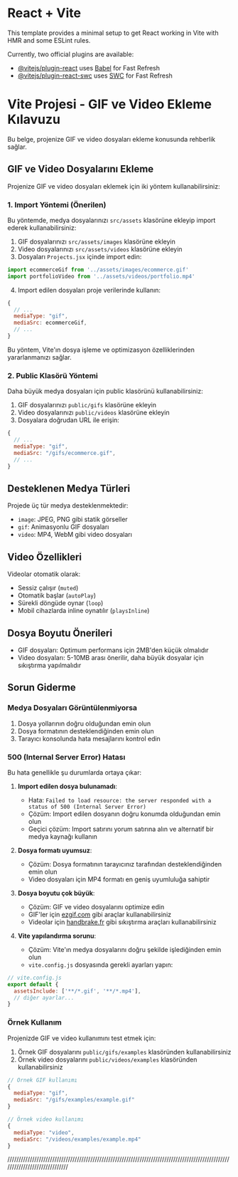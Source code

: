 # React + Vite

This template provides a minimal setup to get React working in Vite with HMR and some ESLint rules.

Currently, two official plugins are available:

- [@vitejs/plugin-react](https://github.com/vitejs/vite-plugin-react/blob/main/packages/plugin-react/README.md) uses [Babel](https://babeljs.io/) for Fast Refresh
- [@vitejs/plugin-react-swc](https://github.com/vitejs/vite-plugin-react-swc) uses [SWC](https://swc.rs/) for Fast Refresh

# Vite Projesi - GIF ve Video Ekleme Kılavuzu

Bu belge, projenize GIF ve video dosyaları ekleme konusunda rehberlik sağlar.

## GIF ve Video Dosyalarını Ekleme

Projenize GIF ve video dosyaları eklemek için iki yöntem kullanabilirsiniz:

### 1. Import Yöntemi (Önerilen)

Bu yöntemde, medya dosyalarınızı `src/assets` klasörüne ekleyip import ederek kullanabilirsiniz:

1. GIF dosyalarınızı `src/assets/images` klasörüne ekleyin
2. Video dosyalarınızı `src/assets/videos` klasörüne ekleyin
3. Dosyaları `Projects.jsx` içinde import edin:

```jsx
import ecommerceGif from '../assets/images/ecommerce.gif'
import portfolioVideo from '../assets/videos/portfolio.mp4'
```

4. Import edilen dosyaları proje verilerinde kullanın:

```jsx
{
  // ...
  mediaType: "gif",
  mediaSrc: ecommerceGif,
  // ...
}
```

Bu yöntem, Vite'ın dosya işleme ve optimizasyon özelliklerinden yararlanmanızı sağlar.

### 2. Public Klasörü Yöntemi

Daha büyük medya dosyaları için public klasörünü kullanabilirsiniz:

1. GIF dosyalarınızı `public/gifs` klasörüne ekleyin
2. Video dosyalarınızı `public/videos` klasörüne ekleyin
3. Dosyalara doğrudan URL ile erişin:

```jsx
{
  // ...
  mediaType: "gif",
  mediaSrc: "/gifs/ecommerce.gif",
  // ...
}
```

## Desteklenen Medya Türleri

Projede üç tür medya desteklenmektedir:

- `image`: JPEG, PNG gibi statik görseller
- `gif`: Animasyonlu GIF dosyaları
- `video`: MP4, WebM gibi video dosyaları

## Video Özellikleri

Videolar otomatik olarak:
- Sessiz çalışır (`muted`)
- Otomatik başlar (`autoPlay`)
- Sürekli döngüde oynar (`loop`)
- Mobil cihazlarda inline oynatılır (`playsInline`)

## Dosya Boyutu Önerileri

- GIF dosyaları: Optimum performans için 2MB'den küçük olmalıdır
- Video dosyaları: 5-10MB arası önerilir, daha büyük dosyalar için sıkıştırma yapılmalıdır

## Sorun Giderme

### Medya Dosyaları Görüntülenmiyorsa

1. Dosya yollarının doğru olduğundan emin olun
2. Dosya formatının desteklendiğinden emin olun
3. Tarayıcı konsolunda hata mesajlarını kontrol edin

### 500 (Internal Server Error) Hatası

Bu hata genellikle şu durumlarda ortaya çıkar:

1. **Import edilen dosya bulunamadı**: 
   - Hata: `Failed to load resource: the server responded with a status of 500 (Internal Server Error)`
   - Çözüm: Import edilen dosyanın doğru konumda olduğundan emin olun
   - Geçici çözüm: Import satırını yorum satırına alın ve alternatif bir medya kaynağı kullanın

2. **Dosya formatı uyumsuz**:
   - Çözüm: Dosya formatının tarayıcınız tarafından desteklendiğinden emin olun
   - Video dosyaları için MP4 formatı en geniş uyumluluğa sahiptir

3. **Dosya boyutu çok büyük**:
   - Çözüm: GIF ve video dosyalarını optimize edin
   - GIF'ler için [ezgif.com](https://ezgif.com/optimize) gibi araçlar kullanabilirsiniz
   - Videolar için [handbrake.fr](https://handbrake.fr/) gibi sıkıştırma araçları kullanabilirsiniz

4. **Vite yapılandırma sorunu**:
   - Çözüm: Vite'ın medya dosyalarını doğru şekilde işlediğinden emin olun
   - `vite.config.js` dosyasında gerekli ayarları yapın:

```js
// vite.config.js
export default {
  assetsInclude: ['**/*.gif', '**/*.mp4'],
  // diğer ayarlar...
}
```

### Örnek Kullanım

Projenizde GIF ve video kullanımını test etmek için:

1. Örnek GIF dosyalarını `public/gifs/examples` klasöründen kullanabilirsiniz
2. Örnek video dosyalarını `public/videos/examples` klasöründen kullanabilirsiniz

```jsx
// Örnek GIF kullanımı
{
  mediaType: "gif",
  mediaSrc: "/gifs/examples/example.gif"
}

// Örnek video kullanımı
{
  mediaType: "video",
  mediaSrc: "/videos/examples/example.mp4"
}
```
//////////////////////////////////////////////////////////////////////////////////////////////////////////////////////////////

